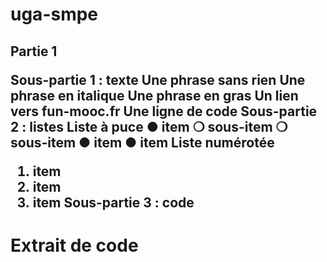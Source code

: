 # uga-smpe

<h2> Partie 1


Sous-partie 1 : texte
Une phrase sans rien
Une phrase en italique
Une phrase en gras
Un lien vers fun-mooc.fr
Une ligne de code
Sous-partie 2 : listes
Liste à puce
●
item
❍ sous-item
❍ sous-item
● item
● item
Liste numérotée
1. item
2. item
3. item
Sous-partie 3 : code
# Extrait de code


